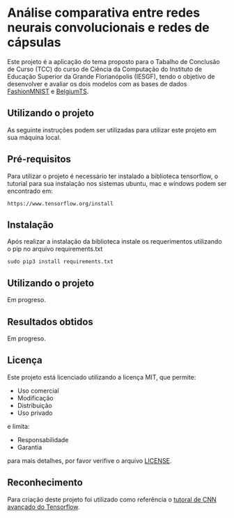 # Análise comparativa entre redes neurais convolucionais e redes de cápsulas
Este projeto é a aplicação do tema proposto para o Tabalho de Conclusão de Curso (TCC) do curso de
Ciência da Computação do Instituto de Educação Superior da Grande Florianópolis (IESGF), tendo o 
objetivo de desenvolver e avaliar os dois modelos com as bases de dados [FashionMNIST](https://github.com/zalandoresearch/fashion-mnist)
 e [BelgiumTS](https://btsd.ethz.ch/shareddata).

## Utilizando o projeto

As seguinte instruções podem ser utilizadas para utilizar este projeto em sua máquina local.

## Pré-requisitos
Para utilizar o projeto é necessário ter instalado a biblioteca tensorflow, o tutorial para sua instalação
nos sistemas ubuntu, mac e windows podem ser encontrado em:
```
https://www.tensorflow.org/install
```

## Instalação
Após realizar a instalação da biblioteca instale os requerimentos utilizando o pip no arquivo requirements.txt
```
sudo pip3 install requirements.txt
```

## Utilizando o projeto
Em progreso.

## Resultados obtidos
Em progreso.

## Licença
Este projeto está licenciado utilizando a licença MIT, que permite:
* Uso comercial
* Modificação
* Distribuição
* Uso privado

e limita:

* Responsabilidade
* Garantia

para mais detalhes, por favor verifive o arquivo [LICENSE](./LICENSE).

## Reconhecimento
Para criação deste projeto foi utilizado como referência o [tutoral de CNN avançado do Tensorflow](https://github.com/tensorflow/models/tree/master/tutorials/image/cifar10).